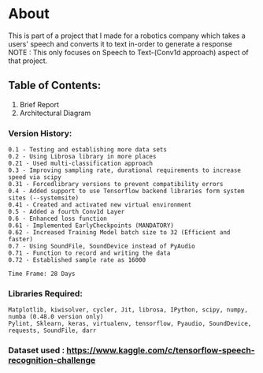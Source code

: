 # About

This is part of a project that I made for a robotics company which takes a users' speech and converts it to text in-order to generate a response<br>
NOTE : This only focuses on Speech to Text-(Conv1d approach) aspect of that project.  <br>

## Table of Contents:<br>

1) Brief Report<br>
2) Architectural Diagram<br>

### Version History:

```
0.1 - Testing and establishing more data sets
0.2 - Using Librosa library in more places
0.21 - Used multi-classification approach
0.3 - Improving sampling rate, durational requirements to increase speed via scipy
0.31 - Forcedlibrary versions to prevent compatibility errors
0.4 - Added support to use Tensorflow backend libraries form system sites (--systemsite)
0.41 - Created and activated new virtual environment
0.5 - Added a fourth Conv1d Layer
0.6 - Enhanced loss function
0.61 - Implemented EarlyCheckpoints (MANDATORY)
0.62 - Increased Training Model batch size to 32 (Efficient and faster)
0.7 - Using SoundFile, SoundDevice instead of PyAudio
0.71 - Function to record and writing the data
0.72 - Established sample rate as 16000

Time Frame: 28 Days
```
### Libraries Required:

```
Matplotlib, kiwisolver, cycler, Jit, librosa, IPython, scipy, numpy, numba (0.48.0 version only)
Pylint, Sklearn, keras, virtualenv, tensorflow, Pyaudio, SoundDevice, requests, SoundFile, darr
```

### Dataset used : https://www.kaggle.com/c/tensorflow-speech-recognition-challenge


